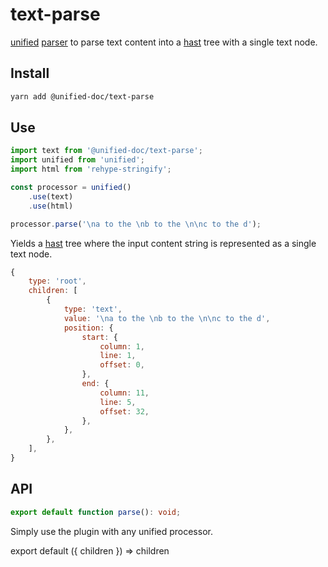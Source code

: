 # text-parse
[unified][unified] [parser][parser] to parse text content into a [hast][hast] tree with a single text node.


## Install
```sh
yarn add @unified-doc/text-parse
```


## Use
```js
import text from '@unified-doc/text-parse';
import unified from 'unified';
import html from 'rehype-stringify';

const processor = unified()
	.use(text)
	.use(html)

processor.parse('\na to the \nb to the \n\nc to the d');
```

Yields a [hast][hast] tree where the input content string is represented as a single text node.

```js
{
	type: 'root',
	children: [
		{
			type: 'text',
			value: '\na to the \nb to the \n\nc to the d',
			position: {
				start: {
					column: 1,
					line: 1,
					offset: 0,
				},
				end: {
					column: 11,
					line: 5,
					offset: 32,
				},
			},
		},
	],
}
```


## API
```ts
export default function parse(): void;
```

Simply use the plugin with any unified processor.


<!-- Links -->
[hast]: https://github.com/syntax-tree/hast
[parser]: https://github.com/unifiedjs/unified#parser
[unified]: https://unifiedjs.com/

<!-- Hack to make importing mdx work in docz/gatsby... -->
export default ({ children }) => children
